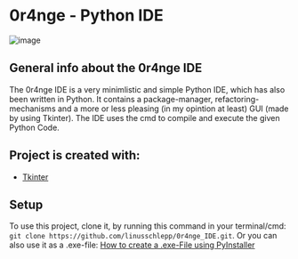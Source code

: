 # 0r4nge - Python IDE 
![image](https://raw.githubusercontent.com/linusschlepp/0r4nge_IDE/master/images/Orange_IDE.ico)

## General info about the 0r4nge IDE
The 0r4nge IDE is a very minimlistic and simple Python IDE, which has also been written in Python. It contains a package-manager, refactoring-mechanisms and a more or less pleasing (in my opintion at least) GUI (made by using Tkinter). The IDE uses the cmd to compile and execute the given Python Code. 

## Project is created with:
* [Tkinter](https://docs.python.org/3/library/tkinter.html)

## Setup
To use this project, clone it, by running this command in your terminal/cmd: `git clone https://github.com/linusschlepp/0r4nge_IDE.git`. 
Or you can also use it as a .exe-file: [How to create a .exe-File using PyInstaller](https://www.youtube.com/watch?v=QWqxRchawZY&t=274s&ab_channel=Codemy.com)

